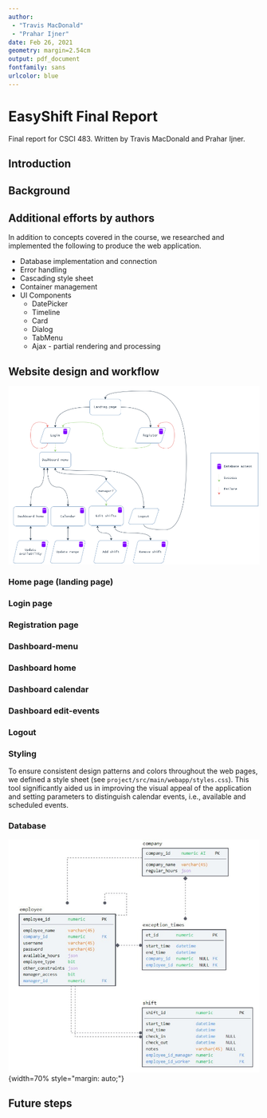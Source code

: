 ```yaml
---
author: 
 - "Travis MacDonald"
 - "Prahar Ijner"
date: Feb 26, 2021
geometry: margin=2.54cm
output: pdf_document
fontfamily: sans
urlcolor: blue
---
```


# EasyShift Final Report
Final report for CSCI 483. Written by Travis MacDonald and Prahar Ijner.

## Introduction


## Background


## Additional efforts by authors
In addition to concepts covered in the course, we researched and implemented the following to produce the web application.

- Database implementation and connection
- Error handling
- Cascading style sheet
- Container management
- UI Components
  - DatePicker
  - Timeline
  - Card
  - Dialog
  - TabMenu
  - Ajax - partial rendering and processing

## Website design and workflow

![Implemented workflow](../resources/easyShift.png)

### Home page (landing page)

### Login page

### Registration page

### Dashboard-menu

### Dashboard home

### Dashboard calendar

### Dashboard edit-events

### Logout

### Styling
To ensure consistent design patterns and colors throughout the web pages, we defined a style sheet (see `project/src/main/webapp/styles.css`). This tool significantly aided us in improving the visual appeal of the application and setting parameters to distinguish calendar events, i.e., available and scheduled events.

### Database
![Database schema](../resources/db_schema.jpg){width=70% style="margin: auto;"}

## Future steps

